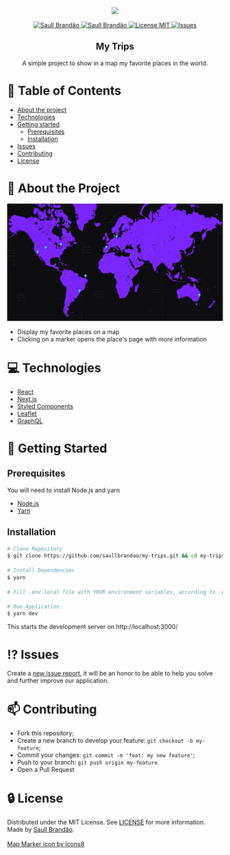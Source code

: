 <!-- PROJECT LOGO -->
<br />
<p align="center">
  <a href="https://my-trips-saullbrandao.vercel.app/">
    <img src="https://img.icons8.com/fluency/48/000000/map-marker.png"/>
  </a>

  <p align="center">
    <a href="https://www.twitter.com/saullbrandao/">
      <img alt="Saull Brandão" src="https://img.shields.io/badge/-saullbrandao-1DA1F2?style=flat&logo=Twitter&logoColor=white" />
    </a>
    <a href="https://www.linkedin.com/in/saullbrandao/">
      <img alt="Saull Brandão" src="https://img.shields.io/badge/-saullbrandao-0A66C2?style=flat&logo=Linkedin&logoColor=white" />
    </a>
    <a href="./LICENSE">
      <img alt="License MIT" src="https://img.shields.io/github/license/saullbrandao/my-trips" />
    </a>
    <a href="https://github.com/saullbrandao/my-trips/issues">
    <img alt="Issues" src="https://img.shields.io/github/issues/saullbrandao/my-trips" />
    </a>
  </p>
  <h2 align="center">My Trips</h2>

  <p align="center">
    A simple project to show in a map my favorite places in the world.
    <br />
  </p>
</p>

# :bookmark_tabs: Table of Contents

- [About the project](#about-the-project)
- [Technologies](#technologies)
- [Getting started](#getting-started)
  - [Prerequisites](#prerequisites)
  - [Installation](#installation)
- [Issues](#issues)
- [Contributing](#contributing)
- [License](#license)

# :page_with_curl: About the Project

![my-trips](https://raw.githubusercontent.com/saullbrandao/my-trips/main/public/cover.png)

- Display my favorite places on a map
- Clicking on a marker opens the place's page with more information

# :computer: Technologies

- [React](https://github.com/facebook/react)
- [Next.js](https://github.com/vercel/next.js/)
- [Styled Components](https://github.com/styled-components/styled-components)
- [Leaflet](https://github.com/Leaflet/Leaflet)
- [GraphQL](https://github.com/graphql/graphql-js)

# :rocket: Getting Started

## Prerequisites

You will need to install Node.js and yarn

- [Node.js](https://nodejs.org/en/download/)
- [Yarn](https://classic.yarnpkg.com/en/docs/install)

## Installation

```sh
# Clone Repository
$ git clone https://github.com/saullbrandao/my-trips.git && cd my-trips

# Install Dependencies
$ yarn

# Fill .env.local file with YOUR environment variables, according to .env.example file.

# Run Application
$ yarn dev
```

This starts the development server on http://localhost:3000/

# :interrobang: Issues

Create a <a href="https://github.com/saullbrandao/my-trips/issues">new issue
report</a>, it will be an honor to be able to help you solve and further improve
our application.

# :mailbox: Contributing

- Fork this repository;
- Create a new branch to develop your feature: `git checkout -b my-feature`;
- Commit your changes: `git commit -m 'feat: my new feature'`;
- Push to your branch: `git push origin my-feature`.
- Open a Pull Request

# :lock: License

Distributed under the MIT License. See [LICENSE](./LICENSE) for more
information. Made by [Saull Brandão](https://www.linkedin.com/in/saullbrandao/).
<br/> <br/>
<a href="https://icons8.com/icon/ZPLpfsKE1OLu/map-marker">Map Marker icon by Icons8</a>
